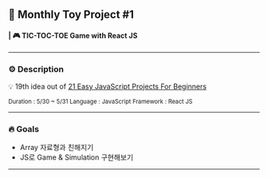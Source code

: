 ## 📅 Monthly Toy Project #1 
#### | 🎮 TIC-TOC-TOE Game with React JS
---
### ⚙️ Description
💡 19th idea out of [21 Easy JavaScript Projects For Beginners](https://skillcrush.com/blog/projects-you-can-do-with-javascript/#tictac)

<small>Duration : 5/30 ~ 5/31
Language : JavaScript
Framework : React JS
</small>

---
### 🔥 Goals
- Array 자료형과 친해지기
- JS로 Game & Simulation 구현해보기
---
